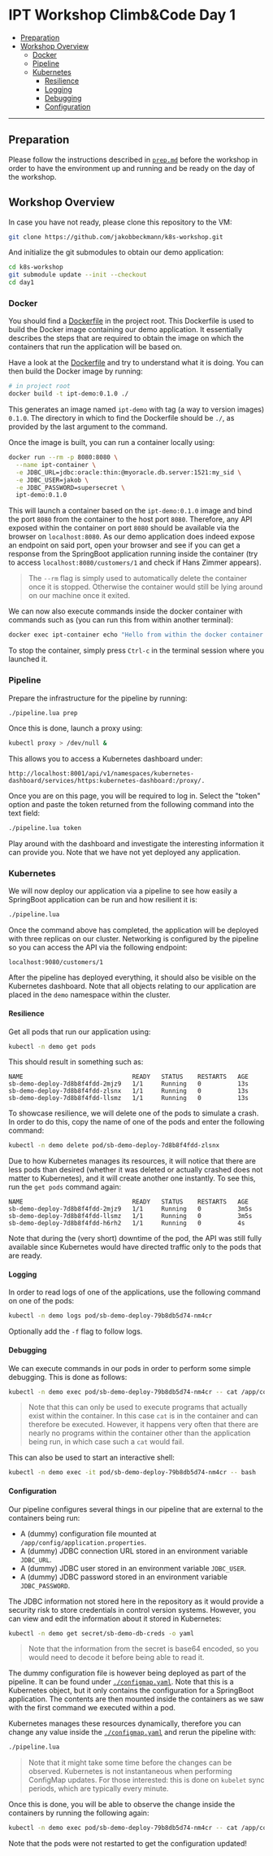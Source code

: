 # IPT Workshop Climb&Code Day 1

* [Preparation](#preparation)
* [Workshop Overview](#workshop-overview)
  * [Docker](#docker)
  * [Pipeline](#pipeline)
  * [Kubernetes](#kubernetes)
    * [Resilience](#resilience)
    * [Logging](#logging)
    * [Debugging](#debugging)
    * [Configuration](#configuration)

---

## Preparation

Please follow the instructions described in [`prep.md`][0] before the workshop in order to have the
environment up and running and be ready on the day of the workshop.

[0]: ./prep.md

## Workshop Overview

In case you have not ready, please clone this repository to the VM:

```bash
git clone https://github.com/jakobbeckmann/k8s-workshop.git
```

And initialize the git submodules to obtain our demo application:

```bash
cd k8s-workshop
git submodule update --init --checkout
cd day1
```

### Docker

You should find a [Dockerfile][1] in the project root. This Dockerfile is used to build the Docker
image containing our demo application. It essentially describes the steps that are required to
obtain the image on which the containers that run the application will be based on.

Have a look at the [Dockerfile][1] and try to understand what it is doing. You can then build the
Docker image by running:

```bash
# in project root
docker build -t ipt-demo:0.1.0 ./
```

This generates an image named `ipt-demo` with tag (a way to version images) `0.1.0`. The directory
in which to find the Dockerfile should be `./`, as provided by the last argument to the command.

Once the image is built, you can run a container locally using:

```bash
docker run --rm -p 8080:8080 \
  --name ipt-container \
  -e JDBC_URL=jdbc:oracle:thin:@myoracle.db.server:1521:my_sid \
  -e JDBC_USER=jakob \
  -e JDBC_PASSWORD=supersecret \
  ipt-demo:0.1.0
```

This will launch a container based on the `ipt-demo:0.1.0` image and bind the port `8080` from the
container to the host port `8080`. Therefore, any API exposed within the container on port `8080`
should be available via the browser on `localhost:8080`. As our demo application does indeed expose
an endpoint on said port, open your browser and see if you can get a response from the SpringBoot
application running inside the container (try to access `localhost:8080/customers/1` and check if
Hans Zimmer appears).

> The `--rm` flag is simply used to automatically delete the container once it is stopped. Otherwise
> the container would still be lying around on our machine once it exited.

We can now also execute commands inside the docker container with commands such as (you can run this
from within another terminal):

```bash
docker exec ipt-container echo "Hello from within the docker container!"
```

To stop the container, simply press `Ctrl-c` in the terminal session where you launched it.

[1]: ./Dockerfile

### Pipeline

Prepare the infrastructure for the pipeline by running:

```bash
./pipeline.lua prep
```

Once this is done, launch a proxy using:

```bash
kubectl proxy > /dev/null &
```

This allows you to access a Kubernetes dashboard under:

```
http://localhost:8001/api/v1/namespaces/kubernetes-dashboard/services/https:kubernetes-dashboard:/proxy/.
```

Once you are on this page, you will be required to log in. Select the "token" option and paste the
token returned from the following command into the text field:

```bash
./pipeline.lua token
```

Play around with the dashboard and investigate the interesting information it can provide you. Note
that we have not yet deployed any application.

### Kubernetes

We will now deploy our application via a pipeline to see how easily a SpringBoot application can be
run and how resilient it is:

```bash
./pipeline.lua
```

Once the command above has completed, the application will be deployed with three replicas on our
cluster. Networking is configured by the pipeline so you can access the API via the following
endpoint:

```
localhost:9080/customers/1
```

After the pipeline has deployed everything, it should also be visible on the Kubernetes dashboard.
Note that all objects relating to our application are placed in the `demo` namespace within the
cluster.

#### Resilience

Get all pods that run our application using:

```bash
kubectl -n demo get pods
```

This should result in something such as:

```
NAME                              READY   STATUS    RESTARTS   AGE
sb-demo-deploy-7d8b8f4fdd-2mjz9   1/1     Running   0          13s
sb-demo-deploy-7d8b8f4fdd-zlsnx   1/1     Running   0          13s
sb-demo-deploy-7d8b8f4fdd-llsmz   1/1     Running   0          13s
```

To showcase resilience, we will delete one of the pods to simulate a crash. In order to do this,
copy the name of one of the pods and enter the following command:

```bash
kubectl -n demo delete pod/sb-demo-deploy-7d8b8f4fdd-zlsnx
```

Due to how Kubernetes manages its resources, it will notice that there are less pods than desired
(whether it was deleted or actually crashed does not matter to Kubernetes), and it will create
another one instantly. To see this, run the `get pods` command again:

```
NAME                              READY   STATUS    RESTARTS   AGE
sb-demo-deploy-7d8b8f4fdd-2mjz9   1/1     Running   0          3m5s
sb-demo-deploy-7d8b8f4fdd-llsmz   1/1     Running   0          3m5s
sb-demo-deploy-7d8b8f4fdd-h6rh2   1/1     Running   0          4s
```

Note that during the (very short) downtime of the pod, the API was still fully available since
Kubernetes would have directed traffic only to the pods that are ready.

#### Logging

In order to read logs of one of the applications, use the following command on one of the pods:

```bash
kubectl -n demo logs pod/sb-demo-deploy-79b8db5d74-nm4cr
```

Optionally add the `-f` flag to follow logs.

#### Debugging

We can execute commands in our pods in order to perform some simple debugging. This is done as
follows:

```bash
kubectl -n demo exec pod/sb-demo-deploy-79b8db5d74-nm4cr -- cat /app/config/application.properties
```

> Note that this can only be used to execute programs that actually exist within the container. In
> this case `cat` is in the container and can therefore be executed. However, it happens very often
> that there are nearly no programs within the container other than the application being run, in
> which case such a `cat` would fail.

This can also be used to start an interactive shell:

```bash
kubectl -n demo exec -it pod/sb-demo-deploy-79b8db5d74-nm4cr -- bash
```

#### Configuration

Our pipeline configures several things in our pipeline that are external to the containers being
run:

- A (dummy) configuration file mounted at `/app/config/application.properties`.
- A (dummy) JDBC connection URL stored in an environment variable `JDBC_URL`.
- A (dummy) JDBC user stored in an environment variable `JDBC_USER`.
- A (dummy) JDBC password stored in an environment variable `JDBC_PASSWORD`.

The JDBC information not stored here in the repository as it would provide a security risk to store
credentials in control version systems. However, you can view and edit the information about it
stored in Kubernetes:

```bash
kubectl -n demo get secret/sb-demo-db-creds -o yaml
```

> Note that the information from the secret is base64 encoded, so you would need to decode it before
> being able to read it.

The dummy configuration file is however being deployed as part of the pipeline. It can be found
under [`./configmap.yaml`][configmap]. Note that this is a Kubernetes object, but it only contains
the configuration for a SpringBoot application. The contents are then mounted inside the containers
as we saw with the first command we executed within a pod.

Kubernetes manages these resources dynamically, therefore you can change any value inside the
[`./configmap.yaml`][configmap] and rerun the pipeline with:

```bash
./pipeline.lua
```

> Note that it might take some time before the changes can be observed. Kubernetes is not
> instantaneous when performing ConfigMap updates. For those interested: this is done on `kubelet`
> sync periods, which are typically every minute.

Once this is done, you will be able to observe the change inside the containers by running the
following again:

```bash
kubectl -n demo exec pod/sb-demo-deploy-79b8db5d74-nm4cr -- cat /app/config/application.properties
```

Note that the pods were not restarted to get the configuration updated!

[configmap]: ./configmap.yaml
